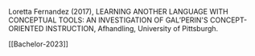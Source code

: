 
Loretta Fernandez (2017), LEARNING ANOTHER LANGUAGE WITH CONCEPTUAL TOOLS: AN INVESTIGATION OF GAL’PERIN'S CONCEPT-ORIENTED INSTRUCTION, Afhandling, University of Pittsburgh.

[[Bachelor-2023]]